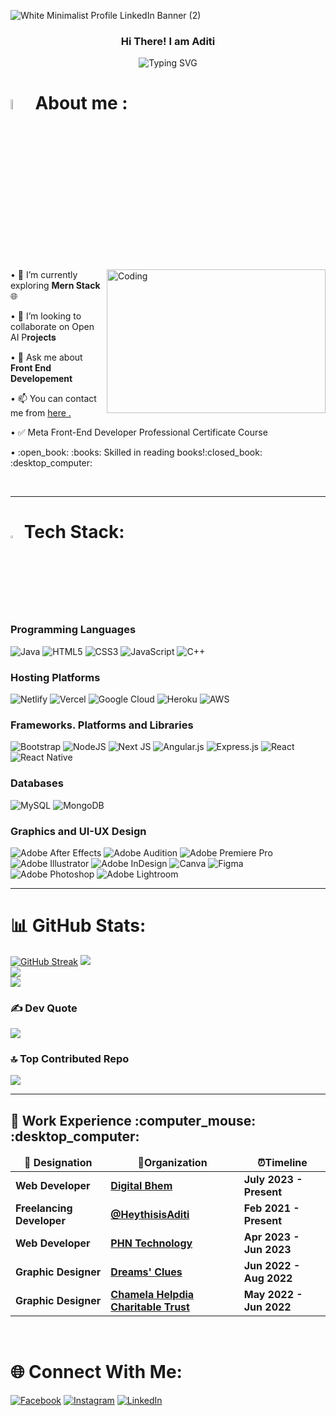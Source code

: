 ![White Minimalist Profile LinkedIn Banner (2)](https://github.com/iamaditiray/iamaditiray/assets/103599179/b339aa69-1396-4fab-95d9-70557554cd84)

### <div align="center">Hi There! I am Aditi</div>  
  <p align="center"><img src="https://readme-typing-svg.herokuapp.com?font=Kalam&size=30&duration=4000&pause=800&color=F79B44&center=true&vCenter=true&width=435&lines=Nice+To+Meet+You!;I+am+a+Web+Developer%2C;And+a+UI-UX+Designer.;I+Virtualize+Dreams+to+Reality!" alt="Typing SVG" /></p>

# <img src = "https://i.pinimg.com/originals/3f/7e/4e/3f7e4eff7c96e9fe4b8b4b1ff3f7bdb5.gif" width = 6.5%> About me : 
<img align="right" src="https://gifdb.com/images/file/coding-girl-animation-fe7t4gejurmtof8v.gif" alt="Coding" width="350" height="230" /> 
• 🌱 I’m currently exploring <b>Mern Stack</b> 🌐</p>
• 👯 I’m looking to collaborate on Open AI P𝐫𝐨𝐣𝐞𝐜𝐭𝐬 </p>
• 💬 Ask me about <b>Front End Developement</b></p>
• 📫 You can contact me from <a href="https://mail.google.com/mail/?view=cm&fs=1&tf=1&to=imakeothersmile@gmail.com">here .</p></a>
• ✅ Meta Front-End Developer Professional Certificate Course</b></p>
• :open_book: :books: Skilled in reading books!:closed_book: :desktop_computer:</p>

<br/>  

---

# <img src="https://media2.giphy.com/media/QssGEmpkyEOhBCb7e1/giphy.gif?cid=ecf05e47a0n3gi1bfqntqmob8g9aid1oyj2wr3ds3mg700bl&rid=giphy.gif" width ="3%"> Tech Stack:

###  Programming Languages

![Java](https://img.shields.io/badge/java-%23ED8B00.svg?style=for-the-badge&logo=java&logoColor=white) ![HTML5](https://img.shields.io/badge/html5-%23E34F26.svg?style=for-the-badge&logo=html5&logoColor=white) ![CSS3](https://img.shields.io/badge/css3-%231572B6.svg?style=for-the-badge&logo=css3&logoColor=white) ![JavaScript](https://img.shields.io/badge/javascript-%23323330.svg?style=for-the-badge&logo=javascript&logoColor=%23F7DF1E) ![C++](https://img.shields.io/badge/c++-%2300599C.svg?style=for-the-badge&logo=c%2B%2B&logoColor=white) 


###  Hosting Platforms
![Netlify](https://img.shields.io/badge/netlify-%23000000.svg?style=for-the-badge&logo=netlify&logoColor=#00C7B7) ![Vercel](https://img.shields.io/badge/vercel-%23000000.svg?style=for-the-badge&logo=vercel&logoColor=white) ![Google Cloud](https://img.shields.io/badge/Google%20Cloud-%234285F4.svg?style=for-the-badge&logo=google-cloud&logoColor=white) ![Heroku](https://img.shields.io/badge/heroku-%23430098.svg?style=for-the-badge&logo=heroku&logoColor=white) ![AWS](https://img.shields.io/badge/AWS-%23FF9900.svg?style=for-the-badge&logo=amazon-aws&logoColor=white) 

### Frameworks. Platforms and Libraries
![Bootstrap](https://img.shields.io/badge/bootstrap-%23563D7C.svg?style=for-the-badge&logo=bootstrap&logoColor=white) ![NodeJS](https://img.shields.io/badge/node.js-6DA55F?style=for-the-badge&logo=node.js&logoColor=white) ![Next JS](https://img.shields.io/badge/Next-black?style=for-the-badge&logo=next.js&logoColor=white) ![Angular.js](https://img.shields.io/badge/angular.js-%23E23237.svg?style=for-the-badge&logo=angularjs&logoColor=white) ![Express.js](https://img.shields.io/badge/express.js-%23404d59.svg?style=for-the-badge&logo=express&logoColor=%2361DAFB) ![React](https://img.shields.io/badge/react-%2320232a.svg?style=for-the-badge&logo=react&logoColor=%2361DAFB) ![React Native](https://img.shields.io/badge/react_native-%2320232a.svg?style=for-the-badge&logo=react&logoColor=%2361DAFB) 

###  Databases
![MySQL](https://img.shields.io/badge/mysql-%2300f.svg?style=for-the-badge&logo=mysql&logoColor=white) ![MongoDB](https://img.shields.io/badge/MongoDB-%234ea94b.svg?style=for-the-badge&logo=mongodb&logoColor=white) 

###  Graphics and UI-UX Design
![Adobe After Effects](https://img.shields.io/badge/Adobe%20After%20Effects-9999FF.svg?style=for-the-badge&logo=Adobe%20After%20Effects&logoColor=white) ![Adobe Audition](https://img.shields.io/badge/Adobe%20Audition-9999FF.svg?style=for-the-badge&logo=Adobe%20Audition&logoColor=white) ![Adobe Premiere Pro](https://img.shields.io/badge/Adobe%20Premiere%20Pro-9999FF.svg?style=for-the-badge&logo=Adobe%20Premiere%20Pro&logoColor=white) ![Adobe Illustrator](https://img.shields.io/badge/adobeillustrator-%23FF9A00.svg?style=for-the-badge&logo=adobeillustrator&logoColor=white) ![Adobe InDesign](https://img.shields.io/badge/Adobe%20InDesign-49021F?style=for-the-badge&logo=adobeindesign&logoColor=white) ![Canva](https://img.shields.io/badge/Canva-%2300C4CC.svg?style=for-the-badge&logo=Canva&logoColor=white) 	![Figma](https://img.shields.io/badge/figma-%23F24E1E.svg?style=for-the-badge&logo=figma&logoColor=white) ![Adobe Photoshop](https://img.shields.io/badge/adobephotoshop-%2331A8FF.svg?style=for-the-badge&logo=adobephotoshop&logoColor=white) ![Adobe Lightroom](https://img.shields.io/badge/Adobe%20Lightroom-31A8FF.svg?style=for-the-badge&logo=Adobe%20Lightroom&logoColor=white)

---

# 📊 GitHub Stats:
[![GitHub Streak](https://github-readme-streak-stats.herokuapp.com?user=iamaditiray&theme=dark)](https://git.io/streak-stats)
![](https://github-readme-stats.vercel.app/api?username=iamaditiray&theme=onedark&hide_border=true&include_all_commits=false&count_private=false)<br/>
![](https://github-readme-streak-stats.herokuapp.com/?user=iamaditiray&theme=onedark&hide_border=true)<br/>
![](https://github-readme-stats.vercel.app/api/top-langs/?username=iamaditiray&theme=onedark&hide_border=true&include_all_commits=false&count_private=false&layout=compact)

### ✍️ Dev Quote
![](https://quotes-github-readme.vercel.app/api?type=horizontal&theme=dark)

### 🔝 Top Contributed Repo
![](https://github-contributor-stats.vercel.app/api?username=iamaditiray&limit=5&theme=dark&combine_all_yearly_contributions=true)

---

 <h2 align="left" id = "work-experience">🚀 Work Experience :computer_mouse: :desktop_computer: </h2> 

<table>
  <thead align="center">
    <tr border: none;>
      <td><b> 💼 Designation </b></td> 
      <td><b> 🏢Organization </b></td> 
      <td><b> ⏰Timeline  </b></td> 
      </tr>
  </thead>
  <tbody> 
    <tr>
      <td> <b>Web Developer</b> </td>
      <td><a href="https://digitalbhem.com/"/><b>Digital Bhem</b></a></td>
      <td> <b>July 2023 - Present </b> </td>
   </tr>
      <tr>
      <td> <b>Freelancing Developer</b> </td>
      <td><a href="https://iamaditiray.github.io/Heythisis-Aditi/"/><b>@HeythisisAditi</b></a></td>
      <td> <b>Feb 2021 - Present </b> </td>
   </tr>
   <tr>
      <td> <b>Web Developer</b> </td>
      <td><a href="https://phntechnology.com/"/><b>PHN Technology</b></a></td>
      <td> <b>Apr 2023 - Jun 2023</b> </td>
   </tr>
   <tr>
      <td> <b>Graphic Designer</b> </td>
      <td><a href="https://www.dreamsclues.com/"/><b>Dreams' Clues</b></a></td>
      <td> <b>Jun 2022 - Aug 2022</b> </td>
   </tr>    
   <tr>
      <td> <b>Graphic Designer</b> </td>
      <td><a href="https://www.linkedin.com/company/chamela-helpdia-charitable-trust-chct/"/><b>Chamela Helpdia Charitable Trust</b></a></td>
      <td> <b>May 2022 - Jun 2022</b> </td>
   </tr>
    
   </tbody>	 
</table>

<br/>  


# 🌐 Connect With Me:
[![Facebook](https://img.shields.io/badge/Facebook-%231877F2.svg?logo=Facebook&logoColor=white)](https://facebook.com/https://www.facebook.com/aditiray2001/) [![Instagram](https://img.shields.io/badge/Instagram-%23E4405F.svg?logo=Instagram&logoColor=white)](https://instagram.com/https://www.instagram.com/amour_immacule/) [![LinkedIn](https://img.shields.io/badge/LinkedIn-%230077B5.svg?logo=linkedin&logoColor=white)](https://linkedin.com/in/https://www.linkedin.com/in/thisisaditi/) 

